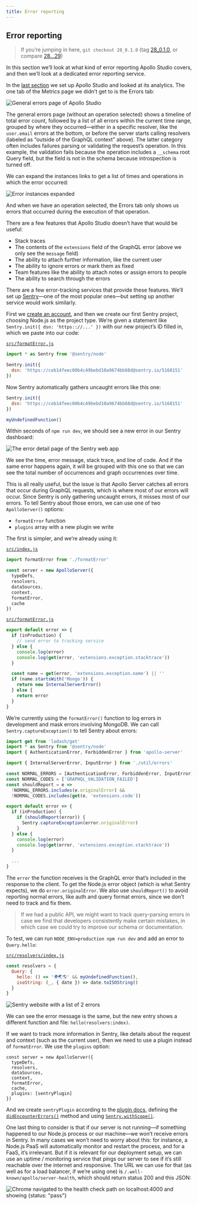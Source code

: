 ```yaml
---
title: Error reporting
---
```


## Error reporting

> If you’re jumping in here, `git checkout 28_0.1.0` (tag [28_0.1.0](https://github.com/GraphQLGuide/guide-api/tree/28_0.1.0), or compare [28...29](https://github.com/GraphQLGuide/guide-api/compare/28_0.1.0...29_0.1.0))

In this section we’ll look at what kind of error reporting Apollo Studio covers, and then we’ll look at a dedicated error reporting service.

In the [last section](analytics.md) we set up Apollo Studio and looked at its analytics. The one tab of the Metrics page we didn’t get to is the Errors tab:

![General errors page of Apollo Studio](../../img/graph-manager-errors.png)

The general errors page (without an operation selected) shows a timeline of total error count, followed by a list of all errors within the current time range, grouped by where they occurred—either in a specific resolver, like the `user.email` errors at the bottom, or before the server starts calling resolvers (labeled as “outside of the GraphQL context” above). The latter category often includes failures parsing or validating the request’s operation. In this example, the validation fails because the operation includes a `__schema` root Query field, but the field is not in the schema because introspection is turned off. 

We can expand the instances links to get a list of times and operations in which the error occurred:

![Error instances expanded](../../img/graph-manager-error-instances.png)

And when we have an operation selected, the Errors tab only shows us errors that occurred during the execution of that operation.

There are a few features that Apollo Studio doesn’t have that would be useful:

- Stack traces
- The contents of the `extensions` field of the GraphQL error (above we only see the `message` field)
- The ability to attach further information, like the current user
- The ability to ignore errors or mark them as fixed
- Team features like the ability to attach notes or assign errors to people
- The ability to search through the errors

There are a few error-tracking services that provide these features. We’ll set up [Sentry](https://sentry.io/)—one of the most popular ones—but setting up another service would work similarly.

First we [create an account](https://sentry.io/signup/), and then we create our first Sentry project, choosing Node.js as the project type. We’re given a statement like `Sentry.init({ dsn: 'https:://...' })` with our new project’s ID filled in, which we paste into our code:

[`src/formatError.js`](https://github.com/GraphQLGuide/guide-api/compare/28_0.2.0...29_0.2.0)

```js
import * as Sentry from '@sentry/node'

Sentry.init({
  dsn: 'https://ceb14feec00b4c49bebd10a9674bb68d@sentry.io/5168151'
})
```

Now Sentry automatically gathers uncaught errors like this one:

```js
Sentry.init({
  dsn: 'https://ceb14feec00b4c49bebd10a9674bb68d@sentry.io/5168151'
})

myUndefinedFunction()
```

Within seconds of `npm run dev`, we should see a new error in our Sentry dashboard:

![The error detail page of the Sentry web app](../../img/sentry-uncaught-error.png)

We see the time, error message, stack trace, and line of code. And if the same error happens again, it will be grouped with this one so that we can see the total number of occurrences and graph occurrences over time.

This is all really useful, but the issue is that Apollo Server catches all errors that occur during GraphQL requests, which is where most of our errors will occur. Since Sentry is only gathering uncaught errors, it misses most of our errors. To tell Sentry about those errors, we can use one of two `ApolloServer()` options:

- `formatError` function
- `plugins` array with a new plugin we write

The first is simpler, and we’re already using it:

[`src/index.js`](https://github.com/GraphQLGuide/guide-api/blob/28_0.2.0/src/index.js)

```js
import formatError from './formatError'

const server = new ApolloServer({
  typeDefs,
  resolvers,
  dataSources,
  context,
  formatError,
  cache
})
```

[`src/formatError.js`](https://github.com/GraphQLGuide/guide-api/compare/28_0.2.0...29_0.2.0)

```js
export default error => {
  if (inProduction) {
    // send error to tracking service
  } else {
    console.log(error)
    console.log(get(error, 'extensions.exception.stacktrace'))
  }

  const name = get(error, 'extensions.exception.name') || ''
  if (name.startsWith('Mongo')) {
    return new InternalServerError()
  } else {
    return error
  }
}
```

We’re currently using the `formatError()` function to log errors in development and mask errors involving MongoDB. We can call `Sentry.captureException()` to tell Sentry about errors:

```js
import get from 'lodash/get'
import * as Sentry from '@sentry/node'
import { AuthenticationError, ForbiddenError } from 'apollo-server'

import { InternalServerError, InputError } from './util/errors'

const NORMAL_ERRORS = [AuthenticationError, ForbiddenError, InputError]
const NORMAL_CODES = ['GRAPHQL_VALIDATION_FAILED']
const shouldReport = e =>
  !NORMAL_ERRORS.includes(e.originalError) &&
  !NORMAL_CODES.includes(get(e, 'extensions.code'))

export default error => {
  if (inProduction) {
    if (shouldReport(error)) {
      Sentry.captureException(error.originalError)
    }
  } else {
    console.log(error)
    console.log(get(error, 'extensions.exception.stacktrace'))
  }

  ...
}
```

The `error` the function receives is the GraphQL error that’s included in the response to the client. To get the Node.js error object (which is what Sentry expects), we do `error.originalError`. We also use `shouldReport()` to avoid reporting normal errors, like auth and query format errors, since we don’t need to track and fix them. 

> If we had a public API, we might want to track query-parsing errors in case we find that developers consistently make certain mistakes, in which case we could try to improve our schema or documentation.

To test, we can run `NODE_ENV=production npm run dev` and add an error to `Query.hello`:

[`src/resolvers/index.js`](https://github.com/GraphQLGuide/guide-api/compare/28_0.2.0...29_0.2.0)

```js
const resolvers = {
  Query: {
    hello: () => '🌍🌏🌎' && myUndefinedFunction(),
    isoString: (_, { date }) => date.toISOString()
  }
}
```

![Sentry website with a list of 2 errors](../../img/sentry-formatError.png)

We can see the error message is the same, but the new entry shows a different function and file: `hello(resolvers:index)`.

If we want to track more information in Sentry, like details about the request and context (such as the current user), then we need to use a plugin instead of `formatError`. We use the `plugins` option:

```
const server = new ApolloServer({
  typeDefs,
  resolvers,
  dataSources,
  context,
  formatError,
  cache,
  plugins: [sentryPlugin]
})
```

And we create `sentryPlugin` according to the [plugin docs](https://www.apollographql.com/docs/apollo-server/integrations/plugins/), defining the [`didEncounterErrors()`](https://www.apollographql.com/docs/apollo-server/integrations/plugins/#didencountererrors) method and using [`Sentry.withScope()`](https://docs.sentry.io/enriching-error-data/scopes/?platform=node#local-scopes).

One last thing to consider is that if our server is not running—if something happened to our Node.js process or our machine—we won’t receive errors in Sentry. In many cases we won’t need to worry about this: for instance, a Node.js PaaS will automatically monitor and restart the process, and for a FaaS, it’s irrelevant. But if it is relevant for our deployment setup, we can use an uptime / monitoring service that pings our server to see if it’s still reachable over the internet and responsive. The URL we can use for that (as well as for a load balancer, if we’re using one) is `/.well-known/apollo/server-health`, which should return status 200 and this JSON:

![Chrome navigated to the health check path on localhost:4000 and showing {status: "pass"}](../../img/health-check.png)

